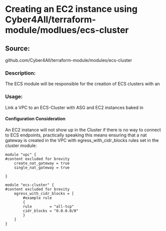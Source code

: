 # Creating an EC2 instance using Cyber4All/terraform-module/modlues/ecs-cluster

## Source:
github.com/Cyber4All/terraform-module/modules/ecs-cluster

### Description:

The ECS module will be responsible for the creation of ECS clusters with an

### Usage: 
Link a VPC to an ECS-Cluster with ASG and EC2 instances baked in

#### Configuration Consideration

An EC2 instance will not show up in the Cluster if there is no way to connect to ECS endpoints, practically speaking this means ensuring that a nat gateway is created in the VPC with egress_with_cidr_blocks rules set in the cluster module:
```
module "vpc" {
#content excluded for brevity
    create_nat_gateway = true
    single_nat_gateway = true

}

module "ecs-cluster" {
#content excluded for brevity
    egress_with_cidr_blocks = [
        #example rule
        {
        rule        = "all-tcp"
        cidr_blocks = "0.0.0.0/0"
        }
    ]
}
```